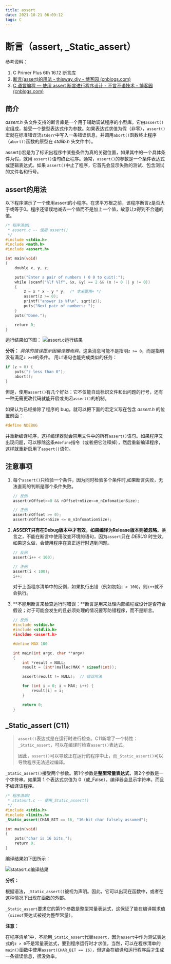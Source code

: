 ```yaml
---
title: assert
date: 2021-10-21 06:09:12
tags: C
---
```


# 断言（assert, _Static_assert）

参考资料：

1. C Primer Plus 6th 16.12 断言库
2. [断言(assert)的用法 - thisway_diy - 博客园 (cnblogs.com)](https://www.cnblogs.com/thisway/p/5558914.html)
3. [C 语言编程 — 使用 assert 断言进行程序设计 - 不言不语技术 - 博客园 (cnblogs.com)](https://www.cnblogs.com/hzcya1995/p/13309246.html)

## 简介

*assert.h* 头文件支持的断言库是一个用于辅助调试程序的小型库。它由`assert()`宏组成，接受一个整型表达式作为参数。如果表达式求值为假（非零），`assert()`宏就在标准错误流`stderr`中写入一条错误信息，并调用`abort()`函数终止程序（`abort()`函数的原型在 *stdlib.h* 头文件中）。

assert()宏是为了标识出程序中某些条件为真的关键位置，如果其中的一个具体条件为假，就用 `assert()`语句终止程序。通常，`assert()`的参数是一个条件表达式或逻辑表达式。如果 `assert()`中止了程序，它首先会显示失败的测试、包含测试的文件名和行号。

## assert的用法

以下程序演示了一个使用assert的小程序。在求平方根之前，该程序断言z是否大于或等于0。程序还错误地减去一个值而不是加上一个值，故意让z得到不合适的值。

```c
/* 程序清单1
 * assert.c -- 使用 assert()
 */
#include <stdio.h>
#include <math.h>
#include <assert.h>

int main(void)
{
    double x, y, z;

    puts("Enter a pair of numbers ( 0 0 to quit):");
    while (scanf("%lf %lf", &x, &y) == 2 && (x != 0 || y != 0))
    {
        z = x * x - y * y;  /* 本来要用+ */
        assert(z >= 0);
        printf("answer is %f\n", sqrt(z));
        puts("Next pair of numbers: ");
    }
    puts("Done.");

    return 0;
}
```

运行结果如下图：
![assert.c运行结果](assert_c.png)

**分析：**
*具体的错误提示因编译器而异*。这条消息可能不是指明`z >= 0`，而是指明没有满足`z >=0`的条件。
用`if`语句也能完成类似的任务：

```c
if (z < 0) {
	puts("z less than 0");
	abort();
}
```

但是，使用`assert()`有几个好处：它不仅能自动标识文件和出问题的行号，还有一种无需更改代码就能开启或关闭`assert()`的机制。

如果认为已经排除了程序的 bug，就可以把下面的宏定义写在包含 *assert.h* 的位置前面：

```c
#define NDEBUG
```

并重新编译程序，这样编译器就会禁用文件中的所有`assert()`语句。如果程序又出现问题，可以移除这条`#define`指令（或者把它注释掉），然后重新编译程序，这样就重新启用了`assert()`语句。

## 注意事项

1. 每个`assert()`只检验一个条件，因为同时检验多个条件时,如果断言失败，无法直观的判断是哪个条件失败。

    ```c
    // 反例
    assert(nOffset>=0 && nOffset+nSize<=m_nInfomationSize);

    // 正例
    assert(nOffset >= 0);
    assert(nOffset+nSize <= m_nInfomationSize);
    ```

2. **ASSERT只有在Debug版本中才有效，如果编译为Release版本则被忽略**。换言之，不能在断言中使用改变环境的语句，因为`assert`只在 *DEBUG* 时生效，如果这么做，会使用程序在真正运行时遇到问题。

    ```c
    // 反例
    assert(i++ < 100);

    // 正例
    assert(i < 100);
    i++;
    ```

   对于上面程序清单中的反例，如果执行出错（例如初始`i > 100`)，则`i++`就不会执行。

3. **不能用断言来检查运行时错误：**断言是用来处理内部编程或设计是否符合假设；对于可能会发生的且必须处理的情况要写防错程序，而不是断言。

    ```c
    // 反例
    #include <stdio.h>
    #include <stdlib.h>
    #incldue <assert.h>

    #define MAX 100

    int main(int argc, char **argv)
    {
        int *result = NULL;
        result = (int*)malloc(MAX * sizeof(int));

        assert(result != NULL);  // 错误用法

        for (int i = 0; i < MAX; i++) {
            result[i] = i;
        }

        return 0;
    }
    ```

## _Static_assert (C11)

> `assert()`表达式是在运行时进行检查。C11新增了一个特性：`_Static_assert`，可以在编译时检查`assert()`表达式。
>
> 因此，`assert()`可以导致正在运行的程序中止，而`_Static_assert()`可以导致程序无法通过编译。

`_Static_assert()`接受两个参数。第1个参数是**整型常量表达式**，第2个参数是一个字符串。如果第 1 个表达式求值为 0（或_False），编译器会显示字符串，而且不编译该程序。

```c
/* 程序清单2
 * statasrt.c -- 使用_Static_assert()
 */
#include <stdio.h>
#include <limits.h>
_Static_assert(CHAR_BIT == 16, "16-bit char falsely assumed");

int main(void)
{
    puts("char is 16 bits.");
    return 0;
}
```

编译结果如下图所示：

![statasrt.c编译结果](statasrt_c.png)

**分析：**

根据语法，`_Static_assert()`被视为声明。因此，它可以出现在函数中，或者在这种情况下出现在函数的外部。

`_Static_assert`要求它的第1个参数是整型常量表达式，这保证了能在编译期求值（`sizeof`表达式被视为整型常量）。

**注意：**

在程序清单1中，不能用`_Static_assert`代替`assert`，因为`assert`中作为测试表达式的`z > 0`不是常量表达式，要到程序运行时才求值。当然，可以在程序清单的`main()`函数中使用`assert(CHAR_BIT == 16)`，但这会在编译和运行程序后才生成一条错误信息，很没效率。
